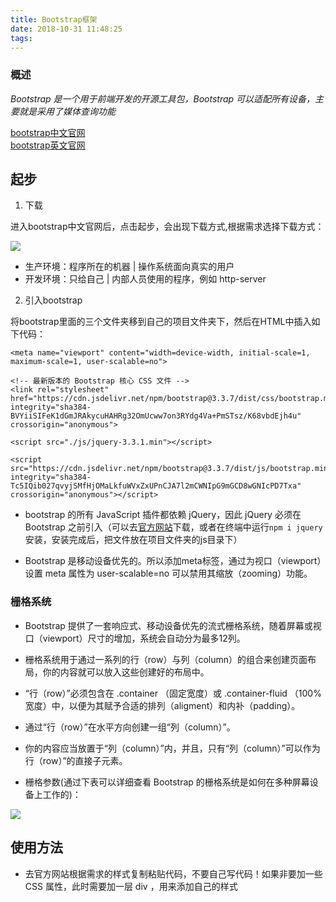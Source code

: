 ```yaml
---
title: Bootstrap框架
date: 2018-10-31 11:48:25
tags:
---
```

### 概述

*Bootstrap 是一个用于前端开发的开源工具包，Bootstrap 可以适配所有设备，主要就是采用了媒体查询功能*

[bootstrap中文官网](http://www.bootcss.com/)<br>
[bootstrap英文官网](https://getbootstrap.com/)

## 起步

1. 下载

进入bootstrap中文官网后，点击起步，会出现下载方式,根据需求选择下载方式：

![](https://upload-images.jianshu.io/upload_images/14473072-c3ed754a6884930b.png?imageMogr2/auto-orient/strip%7CimageView2/2/w/1240)

- 生产环境：程序所在的机器 | 操作系统面向真实的用户
- 开发环境：只给自己 | 内部人员使用的程序，例如 http-server

2. 引入bootstrap

将bootstrap里面的三个文件夹移到自己的项目文件夹下，然后在HTML中插入如下代码：

```
<meta name="viewport" content="width=device-width, initial-scale=1, maximum-scale=1, user-scalable=no">

<!-- 最新版本的 Bootstrap 核心 CSS 文件 -->
<link rel="stylesheet" href="https://cdn.jsdelivr.net/npm/bootstrap@3.3.7/dist/css/bootstrap.min.css" integrity="sha384-BVYiiSIFeK1dGmJRAkycuHAHRg32OmUcww7on3RYdg4Va+PmSTsz/K68vbdEjh4u" crossorigin="anonymous">

<script src="./js/jquery-3.3.1.min"></script>

<script src="https://cdn.jsdelivr.net/npm/bootstrap@3.3.7/dist/js/bootstrap.min.js" integrity="sha384-Tc5IQib027qvyjSMfHjOMaLkfuWVxZxUPnCJA7l2mCWNIpG9mGCD8wGNIcPD7Txa" crossorigin="anonymous"></script>
```

- bootstrap 的所有 JavaScript 插件都依赖 jQuery，因此 jQuery 必须在 Bootstrap 之前引入（可以去[官方网站](http://jquery.com/)下载，或者在终端中运行`npm i jquery`安装，安装完成后，把文件放在项目文件夹的js目录下）

- Bootstrap 是移动设备优先的。所以添加meta标签，通过为视口（viewport）设置 meta 属性为 user-scalable=no 可以禁用其缩放（zooming）功能。

### 栅格系统

- Bootstrap 提供了一套响应式、移动设备优先的流式栅格系统，随着屏幕或视口（viewport）尺寸的增加，系统会自动分为最多12列。
- 栅格系统用于通过一系列的行（row）与列（column）的组合来创建页面布局，你的内容就可以放入这些创建好的布局中。
- “行（row）”必须包含在 .container （固定宽度）或 .container-fluid （100% 宽度）中，以便为其赋予合适的排列（aligment）和内补（padding）。
- 通过“行（row）”在水平方向创建一组“列（column）”。
- 你的内容应当放置于“列（column）”内，并且，只有“列（column）”可以作为行（row）”的直接子元素。

- 栅格参数(通过下表可以详细查看 Bootstrap 的栅格系统是如何在多种屏幕设备上工作的)：

![](https://upload-images.jianshu.io/upload_images/14473072-cf03784a87b0160d.png?imageMogr2/auto-orient/strip%7CimageView2/2/w/1240)

## 使用方法

- 去官方网站根据需求的样式复制粘贴代码，不要自己写代码！如果非要加一些 CSS 属性，此时需要加一层 div ，用来添加自己的样式
